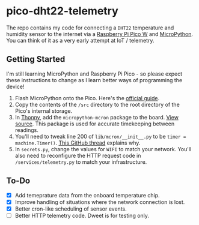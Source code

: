 # pico-dht22-telemetry

The repo contains my code for connecting a `DHT22` temperature and humidity sensor to the internet via a [Raspberry Pi Pico W](https://www.raspberrypi.com/documentation/microcontrollers/raspberry-pi-pico.html) and [MicroPython](https://micropython.org/). You can think of it as a very early attempt at IoT / telemetry.

## Getting Started
I'm still learning MicroPython and Raspberry Pi Pico - so please expect these instructions to change as I learn better ways of programming the device!

1. Flash MicroPython onto the Pico. Here's the [official guide](https://www.raspberrypi.com/documentation/microcontrollers/micropython.html#drag-and-drop-micropython).
2. Copy the contents of the `/src` directory to the root directory of the Pico's internal storage.
3. In [Thonny](https://thonny.org/), add the `micropython-mcron` package to the board. [View source](https://github.com/fizista/micropython-mcron). This package is used for accurate timekeeping between readings.
4. You'll need to tweak line 200 of `lib/mcron/__init__.py` to be `timer = machine.Timer()`. [This GitHub thread](https://github.com/fizista/micropython-mcron/issues/2) explains why.
5. In `secrets.py`, change the values for `WIFI` to match your network. You'll also need to reconfigure the HTTP request code in `/services/telemetry.py` to match your infrastructure.

## To-Do
- [x] Add temeprature data from the onboard temperature chip.
- [x] Improve handling of situations where the network connection is lost.
- [x] Better cron-like scheduling of sensor events.
- [ ] Better HTTP telemetry code. Dweet is for testing only.